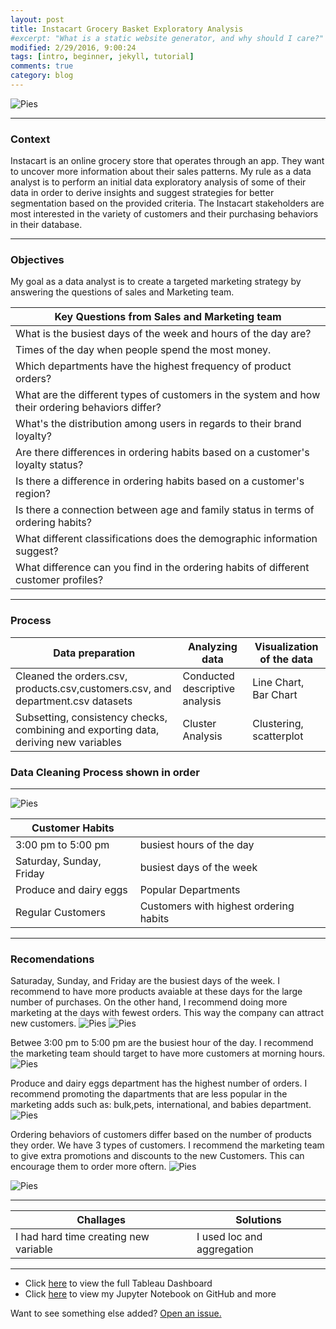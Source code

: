 ```yaml
---
layout: post
title: Instacart Grocery Basket Exploratory Analysis 
#excerpt: "What is a static website generator, and why should I care?"
modified: 2/29/2016, 9:00:24
tags: [intro, beginner, jekyll, tutorial]
comments: true
category: blog
---
```

![Pies](https://morwarid1.github.io/images/instacart_images/bk.png) 


--------
### Context 

Instacart is an online grocery store that operates through an app. They want to uncover more information about their sales patterns. My rule as a data analyst is to perform an initial data exploratory analysis of some of their data in order to derive insights and suggest strategies for better segmentation based on the provided criteria. The Instacart stakeholders are most interested in the variety of customers and their purchasing behaviors in their database. 

-----------
### Objectives

My goal as a data analyst is to create a targeted marketing strategy by answering the questions of sales and Marketing team.


Key Questions from Sales and Marketing team |
---------------------------------------------------|
What is the busiest days of the week and hours of the day are? |
Times of the day when people spend the most money. |
Which departments have the highest frequency of product orders? |
What are the different types of customers in the system and how their ordering behaviors differ? |
What's the distribution among users in regards to their brand loyalty? |
Are there differences in ordering habits based on a customer's loyalty status? |
Is there a difference in ordering habits based on a customer's region? |
Is there a connection between age and family status in terms of ordering habits? |
What different classifications does the demographic information suggest? |
What difference can you find in the ordering habits of different customer profiles? |

-----------
### Process 

Data preparation | Analyzing data |  Visualization of the data |
------------ | ------------- | ------------- |
Cleaned the orders.csv, products.csv,customers.csv, and department.csv datasets | Conducted descriptive analysis | Line Chart, Bar Chart |
Subsetting, consistency checks, combining and exporting data, deriving new variables | Cluster Analysis | Clustering, scatterplot |

### Data Cleaning Process shown in order
-----
![Pies](https://morwarid1.github.io/images/instacart_images/population_flow.png) 


Customer Habits |  |
------------ | ------------ |
3:00 pm to 5:00 pm  |  busiest hours of the day | 
Saturday, Sunday, Friday | busiest days of the week |
Produce and dairy eggs | Popular Departments |
Regular Customers | Customers with highest ordering habits | 

-----------
### Recomendations

Saturaday, Sunday, and Friday are the busiest days of the week. I recommend to have more products avaiable at these days for the large number of purchases. On the other hand, I recommend doing more marketing at the days with fewest orders. This way the company can attract new customers. 
![Pies](https://morwarid1.github.io/images/instacart_images/C_order_hour_bar.png) 
![Pies](https://morwarid1.github.io/images/instacart_images/symbols.png) 


Betwee 3:00 pm to 5:00 pm are the busiest hour of the day. I recommend the marketing team should target to have more customers at morning hours. 
![Pies](https://morwarid1.github.io/images/instacart_images/avgspent_loyalcust.png) 


Produce and dairy eggs department has the highest number of orders. I recommend promoting the dapartments that are less popular in the marketing adds such as: bulk,pets, international, and babies department. 
![Pies](https://morwarid1.github.io/images/instacart_images/depart_ord.png) 


Ordering behaviors of customers differ based on the number of products they order.
We have 3 types of customers. I recommend the marketing team to give extra promotions and discounts to the new Customers. This can encourage them to order more oftern. 
![Pies](https://morwarid1.github.io/images/instacart_images/loyaly_flag.png) 

![Pies](https://morwarid1.github.io/images/instacart_images/C_Customers.png) 



-------------

Challages | Solutions
------------ | -------------
I had hard time creating new variable | I used loc and aggregation

-----

- Click [here](https://public.tableau.com/profile/morwarid.najafizada#!/vizhome/InstacartGroceryBasketAnalysis/Dashboard1) to view the full Tableau Dashboard 
- Click [here](https://github.com/morwarid1/Instacart-Grocery-Basket-Analysis-Master) to view my Jupyter Notebook on GitHub and more




Want to see something else added? <a href="https://github.com/poole/poole/issues/new">Open an issue.</a>

